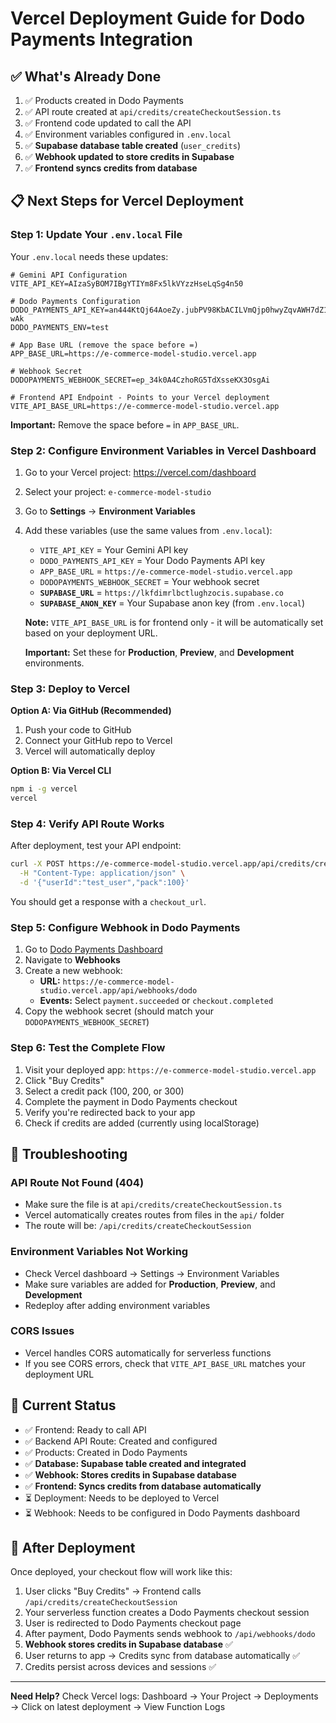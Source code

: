 # Vercel Deployment Guide for Dodo Payments Integration

## ✅ What's Already Done

1. ✅ Products created in Dodo Payments
2. ✅ API route created at `api/credits/createCheckoutSession.ts`
3. ✅ Frontend code updated to call the API
4. ✅ Environment variables configured in `.env.local`
5. ✅ **Supabase database table created** (`user_credits`)
6. ✅ **Webhook updated to store credits in Supabase**
7. ✅ **Frontend syncs credits from database**

## 📋 Next Steps for Vercel Deployment

### Step 1: Update Your `.env.local` File

Your `.env.local` needs these updates:

```env
# Gemini API Configuration
VITE_API_KEY=AIzaSyBOM7IBgYTIYm8Fx5lkVYzzHseLqSg4n50

# Dodo Payments Configuration
DODO_PAYMENTS_API_KEY=an444KtQj64AoeZy.jubPV98KbACILVmQjp0hwyZqvAWH7dZ15yEl_WRR0ee2-wAk
DODO_PAYMENTS_ENV=test

# App Base URL (remove the space before =)
APP_BASE_URL=https://e-commerce-model-studio.vercel.app

# Webhook Secret
DODOPAYMENTS_WEBHOOK_SECRET=ep_34k0A4CzhoRG5TdXsseKX3OsgAi

# Frontend API Endpoint - Points to your Vercel deployment
VITE_API_BASE_URL=https://e-commerce-model-studio.vercel.app
```

**Important:** Remove the space before `=` in `APP_BASE_URL`.

### Step 2: Configure Environment Variables in Vercel Dashboard

1. Go to your Vercel project: https://vercel.com/dashboard
2. Select your project: `e-commerce-model-studio`
3. Go to **Settings** → **Environment Variables**
4. Add these variables (use the same values from `.env.local`):

   - `VITE_API_KEY` = Your Gemini API key
   - `DODO_PAYMENTS_API_KEY` = Your Dodo Payments API key
   - `APP_BASE_URL` = `https://e-commerce-model-studio.vercel.app`
   - `DODOPAYMENTS_WEBHOOK_SECRET` = Your webhook secret
   - **`SUPABASE_URL`** = `https://lkfdimrlbctlughzocis.supabase.co`
   - **`SUPABASE_ANON_KEY`** = Your Supabase anon key (from `.env.local`)

   **Note:** `VITE_API_BASE_URL` is for frontend only - it will be automatically set based on your deployment URL.
   
   **Important:** Set these for **Production**, **Preview**, and **Development** environments.

### Step 3: Deploy to Vercel

**Option A: Via GitHub (Recommended)**
1. Push your code to GitHub
2. Connect your GitHub repo to Vercel
3. Vercel will automatically deploy

**Option B: Via Vercel CLI**
```bash
npm i -g vercel
vercel
```

### Step 4: Verify API Route Works

After deployment, test your API endpoint:

```bash
curl -X POST https://e-commerce-model-studio.vercel.app/api/credits/createCheckoutSession \
  -H "Content-Type: application/json" \
  -d '{"userId":"test_user","pack":100}'
```

You should get a response with a `checkout_url`.

### Step 5: Configure Webhook in Dodo Payments

1. Go to [Dodo Payments Dashboard](https://dashboard.dodopayments.com)
2. Navigate to **Webhooks**
3. Create a new webhook:
   - **URL:** `https://e-commerce-model-studio.vercel.app/api/webhooks/dodo`
   - **Events:** Select `payment.succeeded` or `checkout.completed`
4. Copy the webhook secret (should match your `DODOPAYMENTS_WEBHOOK_SECRET`)

### Step 6: Test the Complete Flow

1. Visit your deployed app: `https://e-commerce-model-studio.vercel.app`
2. Click "Buy Credits"
3. Select a credit pack (100, 200, or 300)
4. Complete the payment in Dodo Payments checkout
5. Verify you're redirected back to your app
6. Check if credits are added (currently using localStorage)

## 🔧 Troubleshooting

### API Route Not Found (404)
- Make sure the file is at `api/credits/createCheckoutSession.ts`
- Vercel automatically creates routes from files in the `api/` folder
- The route will be: `/api/credits/createCheckoutSession`

### Environment Variables Not Working
- Check Vercel dashboard → Settings → Environment Variables
- Make sure variables are added for **Production**, **Preview**, and **Development**
- Redeploy after adding environment variables

### CORS Issues
- Vercel handles CORS automatically for serverless functions
- If you see CORS errors, check that `VITE_API_BASE_URL` matches your deployment URL

## 📝 Current Status

- ✅ Frontend: Ready to call API
- ✅ Backend API Route: Created and configured
- ✅ Products: Created in Dodo Payments
- ✅ **Database: Supabase table created and integrated**
- ✅ **Webhook: Stores credits in Supabase database**
- ✅ **Frontend: Syncs credits from database automatically**
- ⏳ Deployment: Needs to be deployed to Vercel
- ⏳ Webhook: Needs to be configured in Dodo Payments dashboard

## 🚀 After Deployment

Once deployed, your checkout flow will work like this:

1. User clicks "Buy Credits" → Frontend calls `/api/credits/createCheckoutSession`
2. Your serverless function creates a Dodo Payments checkout session
3. User is redirected to Dodo Payments checkout page
4. After payment, Dodo Payments sends webhook to `/api/webhooks/dodo`
5. **Webhook stores credits in Supabase database** ✅
6. User returns to app → Credits sync from database automatically ✅
7. Credits persist across devices and sessions ✅

---

**Need Help?** Check Vercel logs: Dashboard → Your Project → Deployments → Click on latest deployment → View Function Logs


